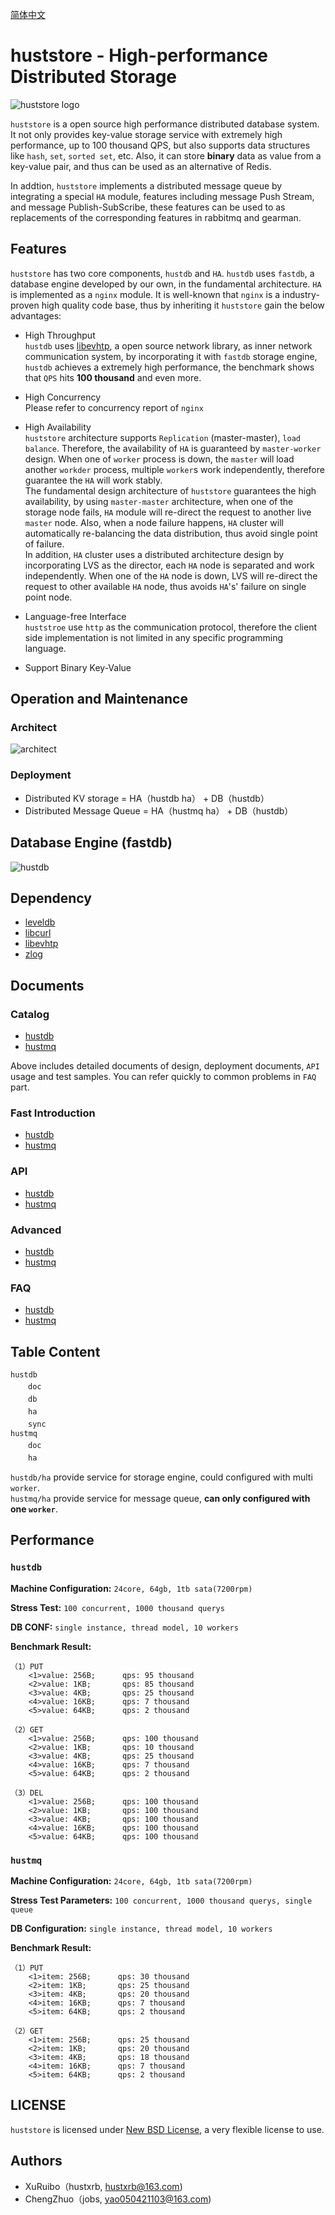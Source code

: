 [简体中文](README_ZH.md)

# huststore - High-performance Distributed Storage #
![huststore logo](res/logo.png)

`huststore` is a open source high performance distributed database system. It not only provides key-value storage service with extremely high performance, up to 100 thousand QPS, but also supports data structures like `hash`, `set`, `sorted set`, etc. Also, it can store **binary** data as value from a key-value pair, and thus can be used as an alternative of Redis.

In addtion, `huststore` implements a distributed message queue by integrating a special `HA` module, features including message Push Stream, and message Publish-SubScribe, these features can be used to as replacements of the corresponding features in rabbitmq and gearman.

## Features ##
`huststore` has two core components, `hustdb` and `HA`. `hustdb` uses `fastdb`,  a database engine developed by our own, in the fundamental architecture. `HA` is implemented as a `nginx` module. It is well-known that `nginx` is a industry-proven high quality code base, thus by inheriting it `huststore` gain the below advantages:

* High Throughput  
`hustdb` uses [libevhtp](https://github.com/ellzey/libevhtp), a open source network library, as inner network communication system, by incorporating it with `fastdb` storage engine, `hustdb` achieves a extremely high performance, the benchmark shows that `QPS` hits **100 thousand** and even more.

* High Concurrency  
Please refer to concurrency report of `nginx`

* High Availability  
`huststore` architecture supports `Replication` (master-master), `load balance`. Therefore, the availability of `HA` is guaranteed by `master-worker` design. When one of `worker` process is down, the `master` will load another `workder` process, multiple `worker`s work independently, therefore guarantee the `HA` will work stably.  
The fundamental design architecture of `huststore` guarantees the high availability, by using `master-master` architecture, when one of the storage node fails, `HA` module will re-direct the request to another live `master` node. Also, when a node failure happens, `HA` cluster will automatically re-balancing the data distribution, thus avoid single point of failure.  
In addition, `HA` cluster uses a distributed architecture design by incorporating LVS as the director, each `HA` node is separated and work independently. When one of the `HA` node is down, LVS will re-direct the request to other available `HA` node, thus avoids `HA`'s' failure on single point node.

* Language-free Interface  
`huststroe` use `http` as the communication protocol, therefore the client side implementation is not limited in any specific programming language.

* Support Binary Key-Value  

## Operation and Maintenance ##

### Architect ###
![architect](res/architect.png)

### Deployment ###
* Distributed KV storage  = HA（hustdb ha） + DB（hustdb）
* Distributed Message Queue  = HA（hustmq ha） + DB（hustdb）

## Database Engine (fastdb) ##
![hustdb](res/hustdb.png)

## Dependency ##
* [leveldb](https://github.com/google/leveldb)
* [libcurl](https://curl.haxx.se/libcurl/)
* [libevhtp](https://github.com/ellzey/libevhtp)
* [zlog](https://github.com/HardySimpson/zlog)

## Documents ##

### Catalog ###
* [hustdb](hustdb/doc/doc/en/index.md)
* [hustmq](hustmq/doc/doc/en/index.md)

Above includes detailed documents of design, deployment documents, `API` usage and test samples. You can refer quickly to common problems in `FAQ` part.

### Fast Introduction ###
* [hustdb](hustdb/doc/doc/en/guide/index.md)
* [hustmq](hustmq/doc/doc/en/guide/index.md)

### API ###
* [hustdb](hustdb/doc/doc/en/api/index.md)
* [hustmq](hustmq/doc/doc/en/api/index.md)

### Advanced ###
* [hustdb](hustdb/doc/doc/en/advanced/index.md)
* [hustmq](hustmq/doc/doc/en/advanced/index.md)

### FAQ ###
* [hustdb](hustdb/doc/doc/en/appendix/faq.md)
* [hustmq](hustmq/doc/doc/en/appendix/faq.md)

## Table Content ##

`hustdb`  
　　`doc`  
　　`db`  
　　`ha`  
　　`sync`    
`hustmq`  
　　`doc`  
　　`ha`  

`hustdb/ha` provide service for storage engine, could configured with multi `worker`.  
`hustmq/ha` provide service for message queue, **can only configured with one `worker`**.

## Performance ##

### `hustdb` ###

**Machine Configuration:** `24core, 64gb, 1tb sata(7200rpm)`

**Stress Test:** `100 concurrent, 1000 thousand querys`

**DB CONF:** `single instance, thread model, 10 workers`

**Benchmark Result:**

    （1）PUT
    	<1>value: 256B;      qps: 95 thousand
	    <2>value: 1KB;       qps: 85 thousand
	    <3>value: 4KB;       qps: 25 thousand
	    <4>value: 16KB;      qps: 7 thousand
	    <5>value: 64KB;      qps: 2 thousand

	（2）GET
	    <1>value: 256B;      qps: 100 thousand
	    <2>value: 1KB;       qps: 10 thousand
	    <3>value: 4KB;       qps: 25 thousand
	    <4>value: 16KB;      qps: 7 thousand
	    <5>value: 64KB;      qps: 2 thousand

	（3）DEL
    	<1>value: 256B;      qps: 100 thousand
	    <2>value: 1KB;       qps: 100 thousand
    	<3>value: 4KB;       qps: 100 thousand
    	<4>value: 16KB;      qps: 100 thousand
    	<5>value: 64KB;      qps: 100 thousand

### `hustmq` ###

**Machine Configuration:** `24core, 64gb, 1tb sata(7200rpm)`

**Stress Test Parameters:** `100 concurrent, 1000 thousand querys, single queue`

**DB Configuration:** `single instance, thread model, 10 workers`

**Benchmark Result:**

    （1）PUT
	    <1>item: 256B;      qps: 30 thousand
	    <2>item: 1KB;       qps: 25 thousand
	    <3>item: 4KB;       qps: 20 thousand
	    <4>item: 16KB;      qps: 7 thousand
	    <5>item: 64KB;      qps: 2 thousand

	（2）GET
	    <1>item: 256B;      qps: 25 thousand
	    <2>item: 1KB;       qps: 20 thousand
	    <3>item: 4KB;       qps: 18 thousand
	    <4>item: 16KB;      qps: 7 thousand
	    <5>item: 64KB;      qps: 2 thousand

## LICENSE ##

`huststore` is licensed under [New BSD License](https://opensource.org/licenses/BSD-3-Clause), a very flexible license to use.

## Authors ##

* XuRuibo（hustxrb, hustxrb@163.com)  
* ChengZhuo（jobs, yao050421103@163.com)  
